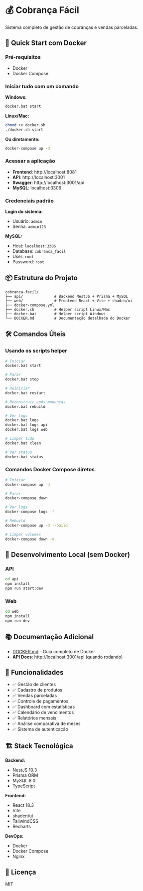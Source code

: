 # 💰 Cobrança Fácil

Sistema completo de gestão de cobranças e vendas parceladas.

## 🚀 Quick Start com Docker

### Pré-requisitos
- Docker
- Docker Compose

### Iniciar tudo com um comando

**Windows:**
```bash
docker.bat start
```

**Linux/Mac:**
```bash
chmod +x docker.sh
./docker.sh start
```

**Ou diretamente:**
```bash
docker-compose up -d
```

### Acessar a aplicação

- **Frontend**: http://localhost:8081
- **API**: http://localhost:3001
- **Swagger**: http://localhost:3001/api
- **MySQL**: localhost:3306

### Credenciais padrão

**Login do sistema:**
- Usuário: `admin`
- Senha: `admin123`

**MySQL:**
- Host: `localhost:3306`
- Database: `cobranca_facil`
- User: `root`
- Password: `root`

## 📦 Estrutura do Projeto

```
cobranca-facil/
├── api/              # Backend NestJS + Prisma + MySQL
├── web/              # Frontend React + Vite + shadcn/ui
├── docker-compose.yml
├── docker.sh         # Helper script Linux/Mac
├── docker.bat        # Helper script Windows
└── DOCKER.md         # Documentação detalhada do Docker
```

## 🛠️ Comandos Úteis

### Usando os scripts helper

```bash
# Iniciar
docker.bat start

# Parar
docker.bat stop

# Reiniciar
docker.bat restart

# Reconstruir após mudanças
docker.bat rebuild

# Ver logs
docker.bat logs
docker.bat logs api
docker.bat logs web

# Limpar tudo
docker.bat clean

# Ver status
docker.bat status
```

### Comandos Docker Compose diretos

```bash
# Iniciar
docker-compose up -d

# Parar
docker-compose down

# Ver logs
docker-compose logs -f

# Rebuild
docker-compose up -d --build

# Limpar volumes
docker-compose down -v
```

## 🔧 Desenvolvimento Local (sem Docker)

### API

```bash
cd api
npm install
npm run start:dev
```

### Web

```bash
cd web
npm install
npm run dev
```

## 📚 Documentação Adicional

- [DOCKER.md](DOCKER.md) - Guia completo de Docker
- **API Docs**: http://localhost:3001/api (quando rodando)

## 🎯 Funcionalidades

- ✅ Gestão de clientes
- ✅ Cadastro de produtos
- ✅ Vendas parceladas
- ✅ Controle de pagamentos
- ✅ Dashboard com estatísticas
- ✅ Calendário de vencimentos
- ✅ Relatórios mensais
- ✅ Análise comparativa de meses
- ✅ Sistema de autenticação

## 🏗️ Stack Tecnológica

**Backend:**
- NestJS 10.3
- Prisma ORM
- MySQL 8.0
- TypeScript

**Frontend:**
- React 18.3
- Vite
- shadcn/ui
- TailwindCSS
- Recharts

**DevOps:**
- Docker
- Docker Compose
- Nginx

## 📄 Licença

MIT
